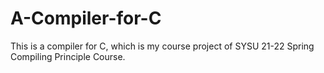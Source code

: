 # A-Compiler-for-C
This is a compiler for C, which is my course project of SYSU 21-22 Spring Compiling Principle Course.
